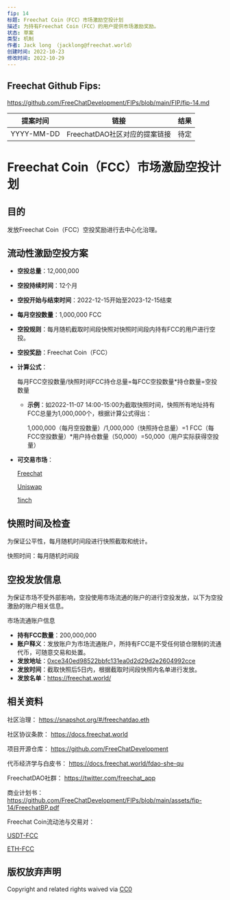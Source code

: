 ```yaml
---
fip: 14
标题: Freechat Coin（FCC）市场激励空投计划
描述: 为持有Freechat Coin（FCC）的用户提供市场激励奖励。
状态: 草案
类型: 机制
作者: Jack long （jacklong@freechat.world）
创建时间: 2022-10-23
修改时间: 2022-10-29
---
```


## Freechat Github Fips: 

https://github.com/FreeChatDevelopment/FIPs/blob/main/FIP/fip-14.md

  | 提案时间 | 链接 | 结果 |
  |:-:|:-:|:-:|
  | YYYY-MM-DD |FreechatDAO社区对应的提案链接|待定|

# Freechat Coin（FCC）市场激励空投计划

## 目的
发放Freechat Coin（FCC）空投奖励进行去中心化治理。

## 流动性激励空投方案

- **空投总量**：12,000,000

- **空投持续时间**：12个月

- **空投开始与结束时间**：2022-12-15开始至2023-12-15结束

- **每月空投数量**：1,000,000 FCC

- **空投规则**：每月随机截取时间段快照对快照时间段内持有FCC的用户进行空投。

- **空投奖励**：Freechat Coin（FCC）

- **计算公式**：

  每月FCC空投数量/快照时间FCC持仓总量=每FCC空投数量*持仓数量=空投数量
         
    - **示例**：如2022-11-07 14:00-15:00为截取快照时间，快照所有地址持有FCC总量为1,000,000个，根据计算公式得出：
  
      1,000,000（每月空投数量）/1,000,000（快照持仓总量）=1 FCC（每FCC空投数量）*用户持仓数量（50,000）=50,000（用户实际获得空投量）

- **可交易市场**：

  [Freechat](https://freechat.world) 

  [Uniswap](https://app.uniswap.org/#/swap) 

  [1inch](https://app.1inch.io/)

## 快照时间及检查
为保证公平性，每月随机时间段进行快照截取和统计。

快照时间：每月随机时间段

## 空投发放信息
为保证市场不受外部影响，空投使用市场流通的账户的进行空投发放，以下为空投激励的账户相关信息。

市场流通账户信息
- **持有FCC数量**：200,000,000  
- **账户释义**：发放账户为市场流通账户，所持有FCC是不受任何锁仓限制的流通代币，可随意交易和处置。
- **发放地址**：[0xce340ed98522bbfc131ea0d2d29d2e2604992cce](https://etherscan.io/token/0x171b1daefac13a0a3524fcb6beddc7b31e58e079?a=0xce340ed98522bbfc131ea0d2d29d2e2604992cce)
- **发放时间**：截取快照后5日内，根据截取时间段快照内名单进行发放。
- **发放名单**：https://freechat.world/

## 相关资料

社区治理：
https://snapshot.org/#/freechatdao.eth

社区协议条款：
https://docs.freechat.world

项目开源仓库：
https://github.com/FreeChatDevelopment

代币经济学与白皮书：
https://docs.freechat.world/fdao-she-qu

FreechatDAO社群：
https://twitter.com/freechat_app

商业计划书：https://github.com/FreeChatDevelopment/FIPs/blob/main/assets/fip-14/FreechatBP.pdf

Freechat Coin流动池与交易对：

[USDT-FCC](https://info.uniswap.org/#/pools/0x03de8b89caa2bbe8bf09979d370aaf08a35cbfa1)

[ETH-FCC](https://info.uniswap.org/#/pools/0xf9c97668f97160b18c87a40ea26c0c87e9becc8d)

## 版权放弃声明
Copyright and related rights waived via [CC0](https://github.com/ethereum/EIPs/blob/master/LICENSE.md)